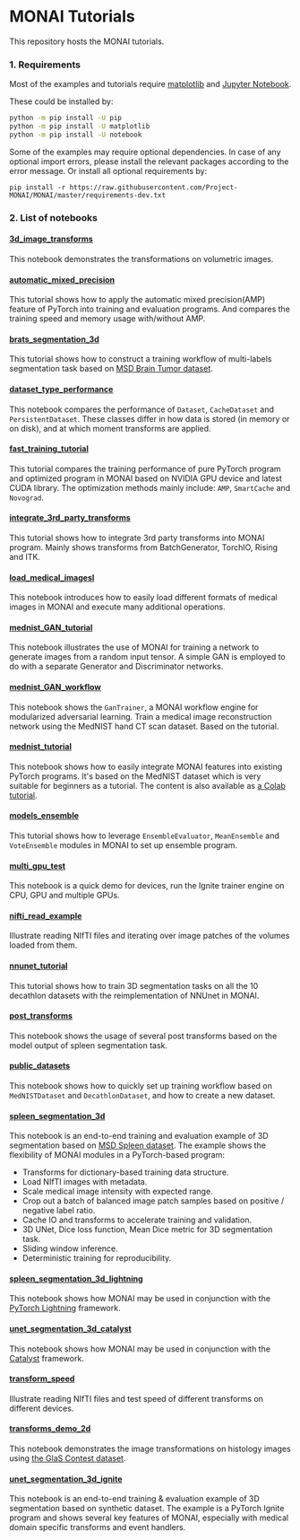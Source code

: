 # MONAI Tutorials
This repository hosts the MONAI tutorials.

### 1. Requirements
Most of the examples and tutorials require
[matplotlib](https://matplotlib.org/) and [Jupyter Notebook](https://jupyter.org/).

These could be installed by:
```bash
python -m pip install -U pip
python -m pip install -U matplotlib
python -m pip install -U notebook
```

Some of the examples may require optional dependencies. In case of any optional import errors,
please install the relevant packages according to the error message.
Or install all optional requirements by:
```
pip install -r https://raw.githubusercontent.com/Project-MONAI/MONAI/master/requirements-dev.txt
```
### 2. List of notebooks
#### [3d_image_transforms](./3d_image_transforms.ipynb)
This notebook demonstrates the transformations on volumetric images.
#### [automatic_mixed_precision](./automatic_mixed_precision.ipynb)
This tutorial shows how to apply the automatic mixed precision(AMP) feature of PyTorch into training and evaluation programs.
And compares the training speed and memory usage with/without AMP.
#### [brats_segmentation_3d](./brats_segmentation_3d.ipynb)
This tutorial shows how to construct a training workflow of multi-labels segmentation task based on [MSD Brain Tumor dataset](http://medicaldecathlon.com).
#### [dataset_type_performance](./dataset_type_performance.ipynb)
This notebook compares the performance of `Dataset`, `CacheDataset` and `PersistentDataset`. These classes differ in how data is stored (in memory or on disk), and at which moment transforms are applied.
#### [fast_training_tutorial](./fast_training_tutorial.ipynb)
This tutorial compares the training performance of pure PyTorch program and optimized program in MONAI based on NVIDIA GPU device and latest CUDA library.
The optimization methods mainly include: `AMP`, `SmartCache` and `Novograd`.
#### [integrate_3rd_party_transforms](./integrate_3rd_party_transforms.ipynb)
This tutorial shows how to integrate 3rd party transforms into MONAI program.
Mainly shows transforms from BatchGenerator, TorchIO, Rising and ITK.
#### [load_medical_imagesl](./load_medical_images.ipynb)
This notebook introduces how to easily load different formats of medical images in MONAI and execute many additional operations.
#### [mednist_GAN_tutorial](./mednist_GAN_tutorial.ipynb)
This notebook illustrates the use of MONAI for training a network to generate images from a random input tensor.
A simple GAN is employed to do with a separate Generator and Discriminator networks.
#### [mednist_GAN_workflow](./mednist_GAN_workflow.ipynb)
This notebook shows the `GanTrainer`, a MONAI workflow engine for modularized adversarial learning. Train a medical image reconstruction network using the MedNIST hand CT scan dataset. Based on the tutorial.
#### [mednist_tutorial](./mednist_tutorial.ipynb)
This notebook shows how to easily integrate MONAI features into existing PyTorch programs.
It's based on the MedNIST dataset which is very suitable for beginners as a tutorial.
The content is also available as [a Colab tutorial](https://colab.research.google.com/drive/1wy8XUSnNWlhDNazFdvGBHLfdkGvOHBKe).
#### [models_ensemble](./models_ensemble.ipynb)
This tutorial shows how to leverage `EnsembleEvaluator`, `MeanEnsemble` and `VoteEnsemble` modules in MONAI to set up ensemble program.
#### [multi_gpu_test](./multi_gpu_test.ipynb)
This notebook is a quick demo for devices, run the Ignite trainer engine on CPU, GPU and multiple GPUs.
#### [nifti_read_example](./nifti_read_example.ipynb)
Illustrate reading NIfTI files and iterating over image patches of the volumes loaded from them.
#### [nnunet_tutorial](./nnunet_tutorial.ipynb)
This tutorial shows how to train 3D segmentation tasks on all the 10 decathlon datasets with the reimplementation of NNUnet in MONAI.
#### [post_transforms](./post_transforms.ipynb)
This notebook shows the usage of several post transforms based on the model output of spleen segmentation task.
#### [public_datasets](./public_datasets.ipynb)
This notebook shows how to quickly set up training workflow based on `MedNISTDataset` and `DecathlonDataset`, and how to create a new dataset.
#### [spleen_segmentation_3d](./spleen_segmentation_3d.ipynb)
This notebook is an end-to-end training and evaluation example of 3D segmentation based on [MSD Spleen dataset](http://medicaldecathlon.com).
The example shows the flexibility of MONAI modules in a PyTorch-based program:
- Transforms for dictionary-based training data structure.
- Load NIfTI images with metadata.
- Scale medical image intensity with expected range.
- Crop out a batch of balanced image patch samples based on positive / negative label ratio.
- Cache IO and transforms to accelerate training and validation.
- 3D UNet, Dice loss function, Mean Dice metric for 3D segmentation task.
- Sliding window inference.
- Deterministic training for reproducibility.
#### [spleen_segmentation_3d_lightning](./spleen_segmentation_3d_lightning.ipynb)
This notebook shows how MONAI may be used in conjunction with the [PyTorch Lightning](https://github.com/PyTorchLightning/pytorch-lightning) framework.
#### [unet_segmentation_3d_catalyst](./unet_segmentation_3d_catalyst.ipynb)
This notebook shows how MONAI may be used in conjunction with the [Catalyst](https://github.com/catalyst-team/catalyst) framework.
#### [transform_speed](./transform_speed.ipynb)
Illustrate reading NIfTI files and test speed of different transforms on different devices.
#### [transforms_demo_2d](./transforms_demo_2d.ipynb)
This notebook demonstrates the image transformations on histology images using
[the GlaS Contest dataset](https://warwick.ac.uk/fac/sci/dcs/research/tia/glascontest/download/).
#### [unet_segmentation_3d_ignite](./unet_segmentation_3d_ignite.ipynb)
This notebook is an end-to-end training & evaluation example of 3D segmentation based on synthetic dataset.
The example is a PyTorch Ignite program and shows several key features of MONAI, especially with medical domain specific transforms and event handlers.
